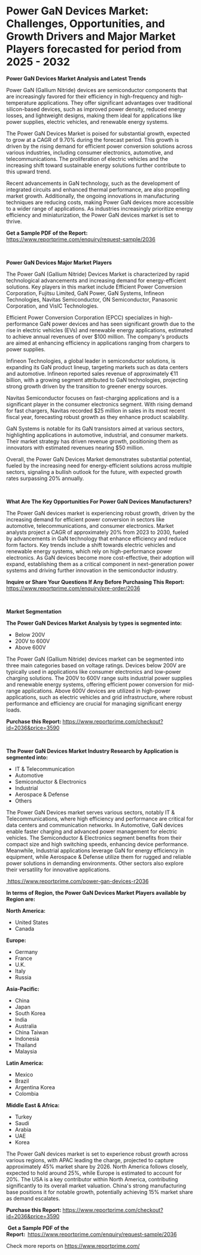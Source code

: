 <p><h1>Power GaN Devices Market: Challenges, Opportunities, and Growth Drivers and Major Market Players forecasted for period from 2025 - 2032</h1></p><p><strong>Power GaN Devices Market Analysis and Latest Trends</strong></p>
<p><p>Power GaN (Gallium Nitride) devices are semiconductor components that are increasingly favored for their efficiency in high-frequency and high-temperature applications. They offer significant advantages over traditional silicon-based devices, such as improved power density, reduced energy losses, and lightweight designs, making them ideal for applications like power supplies, electric vehicles, and renewable energy systems. </p><p>The Power GaN Devices Market is poised for substantial growth, expected to grow at a CAGR of 9.70% during the forecast period. This growth is driven by the rising demand for efficient power conversion solutions across various industries, including consumer electronics, automotive, and telecommunications. The proliferation of electric vehicles and the increasing shift toward sustainable energy solutions further contribute to this upward trend. </p><p>Recent advancements in GaN technology, such as the development of integrated circuits and enhanced thermal performance, are also propelling market growth. Additionally, the ongoing innovations in manufacturing techniques are reducing costs, making Power GaN devices more accessible to a wider range of applications. As industries increasingly prioritize energy efficiency and miniaturization, the Power GaN devices market is set to thrive.</p></p>
<p><strong>Get a Sample PDF of the Report:&nbsp;</strong> <a href="https://www.reportprime.com/enquiry/request-sample/2036?utm_campaign=3006&utm_medium=2&utm_source=Github&utm_content=ia&utm_term=18032025&utm_id=power-gan-devices">https://www.reportprime.com/enquiry/request-sample/2036</a></p>
<p>&nbsp;</p>
<p><strong>Power GaN Devices Major Market Players</strong></p>
<p><p>The Power GaN (Gallium Nitride) Devices Market is characterized by rapid technological advancements and increasing demand for energy-efficient solutions. Key players in this market include Efficient Power Conversion Corporation, Fujitsu Limited, GaN Power, GaN Systems, Infineon Technologies, Navitas Semiconductor, ON Semiconductor, Panasonic Corporation, and VisIC Technologies.</p><p>Efficient Power Conversion Corporation (EPCC) specializes in high-performance GaN power devices and has seen significant growth due to the rise in electric vehicles (EVs) and renewable energy applications, estimated to achieve annual revenues of over $100 million. The company's products are aimed at enhancing efficiency in applications ranging from chargers to power supplies.</p><p>Infineon Technologies, a global leader in semiconductor solutions, is expanding its GaN product lineup, targeting markets such as data centers and automotive. Infineon reported sales revenue of approximately €11 billion, with a growing segment attributed to GaN technologies, projecting strong growth driven by the transition to greener energy sources.</p><p>Navitas Semiconductor focuses on fast-charging applications and is a significant player in the consumer electronics segment. With rising demand for fast chargers, Navitas recorded $25 million in sales in its most recent fiscal year, forecasting robust growth as they enhance product scalability.</p><p>GaN Systems is notable for its GaN transistors aimed at various sectors, highlighting applications in automotive, industrial, and consumer markets. Their market strategy has driven revenue growth, positioning them as innovators with estimated revenues nearing $50 million.</p><p>Overall, the Power GaN Devices Market demonstrates substantial potential, fueled by the increasing need for energy-efficient solutions across multiple sectors, signaling a bullish outlook for the future, with expected growth rates surpassing 20% annually.</p></p>
<p>&nbsp;</p>
<p><strong>What Are The Key Opportunities For Power GaN Devices Manufacturers?</strong></p>
<p><p>The Power GaN devices market is experiencing robust growth, driven by the increasing demand for efficient power conversion in sectors like automotive, telecommunications, and consumer electronics. Market analysts project a CAGR of approximately 20% from 2023 to 2030, fueled by advancements in GaN technology that enhance efficiency and reduce form factors. Key trends include a shift towards electric vehicles and renewable energy systems, which rely on high-performance power electronics. As GaN devices become more cost-effective, their adoption will expand, establishing them as a critical component in next-generation power systems and driving further innovation in the semiconductor industry.</p></p>
<p><strong>Inquire or Share Your Questions If Any Before Purchasing This Report:</strong> <a href="https://www.reportprime.com/enquiry/pre-order/2036?utm_campaign=3006&utm_medium=2&utm_source=Github&utm_content=ia&utm_term=18032025&utm_id=power-gan-devices">https://www.reportprime.com/enquiry/pre-order/2036</a></p>
<p>&nbsp;</p>
<p><strong>Market Segmentation</strong></p>
<p><strong>The Power GaN Devices Market Analysis by types is segmented into:</strong></p>
<p><ul><li>Below 200V</li><li>200V to 600V</li><li>Above 600V</li></ul></p>
<p><p>The Power GaN (Gallium Nitride) devices market can be segmented into three main categories based on voltage ratings. Devices below 200V are typically used in applications like consumer electronics and low-power charging solutions. The 200V to 600V range suits industrial power supplies and renewable energy systems, offering efficient power conversion for mid-range applications. Above 600V devices are utilized in high-power applications, such as electric vehicles and grid infrastructure, where robust performance and efficiency are crucial for managing significant energy loads.</p></p>
<p><strong>Purchase this Report:&nbsp;</strong><a href="https://www.reportprime.com/checkout?id=2036&price=3590&utm_campaign=3006&utm_medium=2&utm_source=Github&utm_content=ia&utm_term=18032025&utm_id=power-gan-devices">https://www.reportprime.com/checkout?id=2036&price=3590</a></p>
<p>&nbsp;</p>
<p><strong>The Power GaN Devices Market Industry Research by Application is segmented into:</strong></p>
<p><ul><li>IT & Telecommunication</li><li>Automotive</li><li>Semiconductor & Electronics</li><li>Industrial</li><li>Aerospace & Defense</li><li>Others</li></ul></p>
<p><p>The Power GaN Devices market serves various sectors, notably IT & Telecommunications, where high efficiency and performance are critical for data centers and communication networks. In Automotive, GaN devices enable faster charging and advanced power management for electric vehicles. The Semiconductor & Electronics segment benefits from their compact size and high switching speeds, enhancing device performance. Meanwhile, Industrial applications leverage GaN for energy efficiency in equipment, while Aerospace & Defense utilize them for rugged and reliable power solutions in demanding environments. Other sectors also explore their versatility for innovative applications.</p></p>
<p><a href="https://www.reportprime.com/power-gan-devices-r2036?utm_campaign=3006&utm_medium=2&utm_source=Github&utm_content=ia&utm_term=18032025&utm_id=power-gan-devices">&nbsp;https://www.reportprime.com/power-gan-devices-r2036</a></p>
<p><strong>In terms of Region, the Power GaN Devices Market Players available by Region are:</strong></p>
<p>
    <p> <strong> North America: </strong>
        <ul>
            <li>United States</li>
            <li>Canada</li>
        </ul>
        </p> 
    <p> <strong> Europe: </strong>
        <ul>
            <li>Germany</li>
            <li>France</li>
            <li>U.K.</li>
            <li>Italy</li>
            <li>Russia</li>
        </ul>
        </p> 
    <p> <strong> Asia-Pacific: </strong>
        <ul>
            <li>China</li>
            <li>Japan</li>
            <li>South Korea</li>
            <li>India</li>
            <li>Australia</li>
            <li>China Taiwan</li>
            <li>Indonesia</li>
            <li>Thailand</li>
            <li>Malaysia</li>
        </ul>
        </p> 
    <p> <strong> Latin America: </strong>
        <ul>
            <li>Mexico</li>
            <li>Brazil</li>
            <li>Argentina Korea</li>
            <li>Colombia</li>
        </ul>
        </p> 
    <p> <strong> Middle East & Africa: </strong>
        <ul>
            <li>Turkey</li>
            <li>Saudi</li>
            <li>Arabia</li>
            <li>UAE</li>
            <li>Korea</li>
        </ul>
    </p>
    </p>
<p><p>The Power GaN devices market is set to experience robust growth across various regions, with APAC leading the charge, projected to capture approximately 45% market share by 2026. North America follows closely, expected to hold around 25%, while Europe is estimated to account for 20%. The USA is a key contributor within North America, contributing significantly to its overall market valuation. China's strong manufacturing base positions it for notable growth, potentially achieving 15% market share as demand escalates.</p></p>
<p><strong>Purchase this Report: </strong><a href="https://www.reportprime.com/checkout?id=2036&price=3590&utm_campaign=3006&utm_medium=2&utm_source=Github&utm_content=ia&utm_term=18032025&utm_id=power-gan-devices">https://www.reportprime.com/checkout?id=2036&price=3590</a></p>
<p>&nbsp;<strong>Get a Sample PDF of the Report:&nbsp;&nbsp;</strong><a href="https://www.reportprime.com/enquiry/request-sample/2036?utm_campaign=3006&utm_medium=2&utm_source=Github&utm_content=ia&utm_term=18032025&utm_id=power-gan-devices">https://www.reportprime.com/enquiry/request-sample/2036</a></p>
<p><strong></strong></p>
<p>Check more reports on <a href="https://www.reportprime.com/?utm_campaign=3006&utm_medium=2&utm_source=Github&utm_content=ia&utm_term=18032025&utm_id=power-gan-devices">https://www.reportprime.com/</a></p>